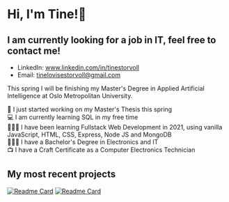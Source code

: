 # Hi, I'm Tine!👋
## I am currently looking for a job in IT, feel free to contact me!
* LinkedIn: www.linkedin.com/in/tinestorvoll
* Email: tinelovisestorvoll@gmail.com

This spring I will be finishing my Master's Degree in Applied Artificial Intelligence at Oslo Metropolitan University. 

  📄 I just started working on my Master's Thesis this spring  
  💻 I am currently learning SQL in my free time  
  👩🏻‍💻 I have been learning Fullstack Web Development in 2021, using vanilla JavaScript, HTML, CSS, Express, Node JS and MongoDB  
  👩🏻‍🎓 I have a Bachelor's Degree in Electronics and IT  
  📺 I have a Craft Certificate as a Computer Electronics Technician  

## My most recent projects
[![Readme Card](https://github-readme-stats.vercel.app/api/pin/?username=TLS97&repo=yelp-camp&theme=graywhite)](https://github.com/TLS97/yelp-camp)
[![Readme Card](https://github-readme-stats.vercel.app/api/pin/?username=TLS97&repo=face-mask-detection&theme=graywhite)](https://github.com/TLS97/face-mask-detection)



